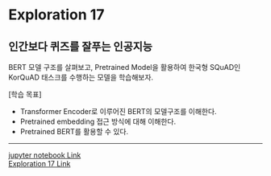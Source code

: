 # Exploration 17
##  인간보다 퀴즈를 잘푸는 인공지능

BERT 모델 구조를 살펴보고, Pretrained Model을 활용하여 한국형 SQuAD인 KorQuAD 태스크를 수행하는 모델을 학습해보자.

[학습 목표]
- Transformer Encoder로 이루어진 BERT의 모델구조를 이해한다.
- Pretrained embedding 접근 방식에 대해 이해한다.
- Pretrained BERT를 활용할 수 있다.


-------

[jupyter notebook Link](https://github.com/kalina007/AIFFEL_EXPLORATION/blob/main/Exploration_17/practice.ipynb)     
[Exploration 17 Link](https://github.com/kalina007/AIFFEL_EXPLORATION/blob/main/Exploration_17/Exploration_17.ipynb)
